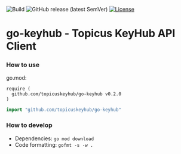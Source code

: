 ![Build](https://github.com/topicuskeyhub/go-keyhub/workflows/Build/badge.svg?branch=master)
![GitHub release (latest SemVer)](https://img.shields.io/github/v/release/topicuskeyhub/go-keyhub?label=Release)
[![License](https://img.shields.io/badge/License-Apache%202.0-blue.svg)](https://opensource.org/licenses/Apache-2.0)

# go-keyhub - Topicus KeyHub API Client

### How to use
go.mod:
```
require (
  github.com/topicuskeyhub/go-keyhub v0.2.0
)
```



```go
import "github.com/topicuskeyhub/go-keyhub"
```

### How to develop
* Dependencies: `go mod download`
* Code formatting: `gofmt -s -w .`
